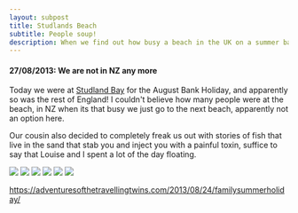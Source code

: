 ```yaml
---
layout: subpost
title: Studlands Beach
subtitle: People soup!
description: When we find out how busy a beach in the UK on a summer bank holiday gets
---
```


<h4>27/08/2013: We are not in NZ any more</h4>

Today we were at <a target="_blank" href="https://www.nationaltrust.org.uk/studland-bay">Studland Bay</a> for the August Bank Holiday, and apparently so was the rest of England! I couldn't believe how many people were at the beach, in NZ when its that busy we just go to the next beach, apparently not an option here. 

Our cousin also decided to completely freak us out with stories of fish that live in the sand that stab you and inject you with a painful toxin, suffice to say that Louise and I spent a lot of the day floating.

<img src="https://adventuresofthetravellingtwins.com/Photos/2013-08-27-Studland/day11-min.JPG" class="image1">
<img src="https://adventuresofthetravellingtwins.com/Photos/2013-08-27-Studland/day12-min.JPG" class="image1">
<img src="https://adventuresofthetravellingtwins.com/Photos/2013-08-27-Studland/day13-min.JPG" class="image1">
<img src="https://adventuresofthetravellingtwins.com/Photos/2013-08-27-Studland/day14-min.JPG" class="image1">
<img src="https://adventuresofthetravellingtwins.com/Photos/2013-08-27-Studland/day15-min.JPG" class="image1">
<img src="https://adventuresofthetravellingtwins.com/Photos/2013-08-27-Studland/day16-min.JPG" class="image1">

https://adventuresofthetravellingtwins.com/2013/08/24/familysummerholiday/
